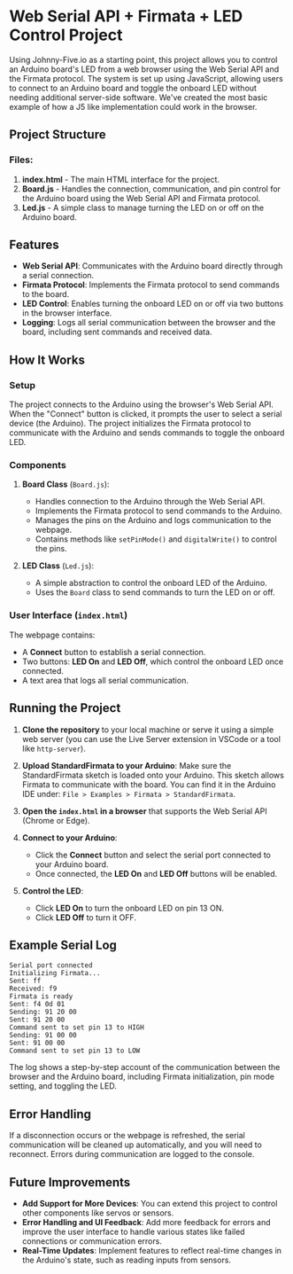 # Web Serial API + Firmata + LED Control Project

Using Johnny-Five.io as a starting point, this project allows you to control an Arduino board's LED from a web browser using the Web Serial API and the Firmata protocol. The system is set up using JavaScript, allowing users to connect to an Arduino board and toggle the onboard LED without needing additional server-side software. We've created the most basic example of how a J5 like implementation could work in the browser.

## Project Structure

### Files:

1. **index.html** - The main HTML interface for the project.
2. **Board.js** - Handles the connection, communication, and pin control for the Arduino board using the Web Serial API and Firmata protocol.
3. **Led.js** - A simple class to manage turning the LED on or off on the Arduino board.

## Features

- **Web Serial API**: Communicates with the Arduino board directly through a serial connection.
- **Firmata Protocol**: Implements the Firmata protocol to send commands to the board.
- **LED Control**: Enables turning the onboard LED on or off via two buttons in the browser interface.
- **Logging**: Logs all serial communication between the browser and the board, including sent commands and received data.

## How It Works

### Setup

The project connects to the Arduino using the browser's Web Serial API. When the "Connect" button is clicked, it prompts the user to select a serial device (the Arduino). The project initializes the Firmata protocol to communicate with the Arduino and sends commands to toggle the onboard LED.

### Components

1. **Board Class** (`Board.js`):
   - Handles connection to the Arduino through the Web Serial API.
   - Implements the Firmata protocol to send commands to the Arduino.
   - Manages the pins on the Arduino and logs communication to the webpage.
   - Contains methods like `setPinMode()` and `digitalWrite()` to control the pins.

2. **LED Class** (`Led.js`):
   - A simple abstraction to control the onboard LED of the Arduino.
   - Uses the `Board` class to send commands to turn the LED on or off.

### User Interface (`index.html`)

The webpage contains:
- A **Connect** button to establish a serial connection.
- Two buttons: **LED On** and **LED Off**, which control the onboard LED once connected.
- A text area that logs all serial communication.

## Running the Project

1. **Clone the repository** to your local machine or serve it using a simple web server (you can use the Live Server extension in VSCode or a tool like `http-server`).
   
2. **Upload StandardFirmata to your Arduino**: 
   Make sure the StandardFirmata sketch is loaded onto your Arduino. This sketch allows Firmata to communicate with the board. You can find it in the Arduino IDE under:
   `File > Examples > Firmata > StandardFirmata`.

3. **Open the `index.html` in a browser** that supports the Web Serial API (Chrome or Edge).

4. **Connect to your Arduino**:
   - Click the **Connect** button and select the serial port connected to your Arduino board.
   - Once connected, the **LED On** and **LED Off** buttons will be enabled.

5. **Control the LED**:
   - Click **LED On** to turn the onboard LED on pin 13 ON.
   - Click **LED Off** to turn it OFF.

## Example Serial Log

```
Serial port connected
Initializing Firmata...
Sent: ff
Received: f9
Firmata is ready
Sent: f4 0d 01
Sending: 91 20 00
Sent: 91 20 00
Command sent to set pin 13 to HIGH
Sending: 91 00 00
Sent: 91 00 00
Command sent to set pin 13 to LOW
```

The log shows a step-by-step account of the communication between the browser and the Arduino board, including Firmata initialization, pin mode setting, and toggling the LED.

## Error Handling

If a disconnection occurs or the webpage is refreshed, the serial communication will be cleaned up automatically, and you will need to reconnect. Errors during communication are logged to the console.

## Future Improvements

- **Add Support for More Devices**: You can extend this project to control other components like servos or sensors.
- **Error Handling and UI Feedback**: Add more feedback for errors and improve the user interface to handle various states like failed connections or communication errors.
- **Real-Time Updates**: Implement features to reflect real-time changes in the Arduino's state, such as reading inputs from sensors.